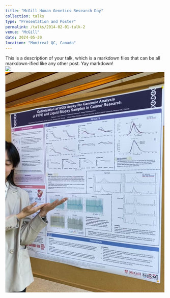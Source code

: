 ```yaml
---
title: "McGill Human Genetics Research Day"
collection: talks
type: "Presentation and Poster"
permalink: /talks/2014-02-01-talk-2
venue: "McGill"
date: 2024-05-30
location: "Montreal QC, Canada"
---
```

This is a description of your talk, which is a markdown files that can be all markdown-ified like any other post. Yay markdown!  
 <img src="/images/HGEN.jpg" width="600">  
 <img src="/images/HGENP.jpg" width="500">

